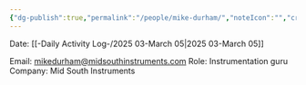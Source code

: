 ```yaml
---
{"dg-publish":true,"permalink":"/people/mike-durham/","noteIcon":"","created":"2025-07-07T14:23:46.363-05:00"}
---
```


Date: [[-Daily Activity Log-/2025 03-March 05\|2025 03-March 05]]

Email: mikedurham@midsouthinstruments.com
Role: Instrumentation guru
Company: Mid South Instruments